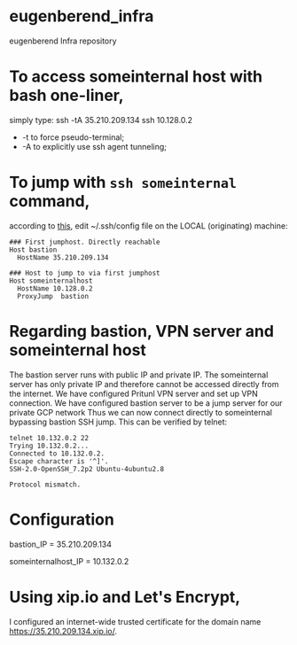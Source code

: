 # eugenberend_infra
eugenberend Infra repository
# To access someinternal host with bash one-liner,
simply type:
ssh -tA  35.210.209.134 ssh 10.128.0.2
* -t to force pseudo-terminal;
* -A to explicitly use ssh agent tunneling;
# To jump with `ssh someinternal` command,
according to [this](https://wiki.gentoo.org/wiki/SSH_jump_host), edit ~/.ssh/config file on the LOCAL (originating) machine:
```
### First jumphost. Directly reachable
Host bastion
  HostName 35.210.209.134

### Host to jump to via first jumphost
Host someinternalhost
  HostName 10.128.0.2
  ProxyJump  bastion
```
# Regarding bastion, VPN server and someinternal host
The bastion server runs with public IP and private IP.
The someinternal server has only private IP and therefore cannot be accessed directly from the internet.
We have configured Pritunl VPN server and set up VPN connection.
We have configured bastion server to be a jump server for our private GCP network
Thus we can now connect directly to someinternal bypassing bastion SSH jump.
This can be verified by telnet:
```
telnet 10.132.0.2 22
Trying 10.132.0.2...
Connected to 10.132.0.2.
Escape character is '^]'.
SSH-2.0-OpenSSH_7.2p2 Ubuntu-4ubuntu2.8

Protocol mismatch.
```
# Configuration
bastion_IP = 35.210.209.134

someinternalhost_IP = 10.132.0.2

# Using xip.io and Let's Encrypt,
I configured an internet-wide trusted certificate for the domain name https://35.210.209.134.xip.io/.

